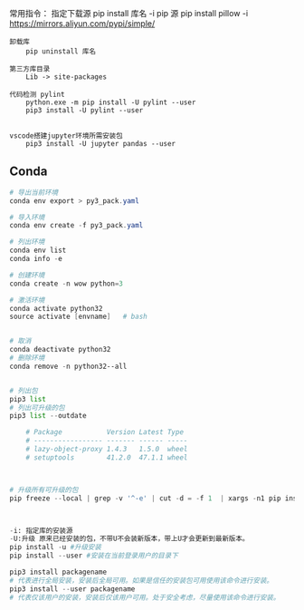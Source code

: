 常用指令：
指定下载源
pip install 库名 -i pip 源
pip install pillow -i https://mirrors.aliyun.com/pypi/simple/

    卸载库
        pip uninstall 库名

    第三方库目录
        Lib -> site-packages

    代码检测 pylint
        python.exe -m pip install -U pylint --user
        pip3 install -U pylint --user


    vscode搭建jupyter环境所需安装包
        pip3 install -U jupyter pandas --user

## Conda

```powershell
# 导出当前环境
conda env export > py3_pack.yaml

# 导入环境
conda env create -f py3_pack.yaml

# 列出环境
conda env list
conda info -e

# 创建环境
conda create -n wow python=3

# 激活环境
conda activate python32
source activate [envname]   # bash


# 取消
conda deactivate python32
# 删除环境
conda remove -n python32--all
```

```py

# 列出包
pip3 list
# 列出可升级的包
pip3 list --outdate

    # Package           Version Latest Type
    # ----------------- ------- ------ -----
    # lazy-object-proxy 1.4.3   1.5.0  wheel
    # setuptools        41.2.0  47.1.1 wheel



# 升级所有可升级的包
pip freeze --local | grep -v '^-e' | cut -d = -f 1  | xargs -n1 pip install -U



-i: 指定库的安装源
-U:升级 原来已经安装的包，不带U不会装新版本，带上U才会更新到最新版本。
pip install -u #升级安装
pip install --user #安装在当前登录用户的目录下

pip3 install packagename
# 代表进行全局安装，安装后全局可用。如果是信任的安装包可用使用该命令进行安装。
pip3 install --user packagename
# 代表仅该用户的安装，安装后仅该用户可用。处于安全考虑，尽量使用该命令进行安装。

```
